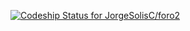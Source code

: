 [ ![Codeship Status for JorgeSolisC/foro2](https://app.codeship.com/projects/dc692730-9c2f-0136-79fe-7edf7baeeecd/status?branch=master)](https://app.codeship.com/projects/305800)
